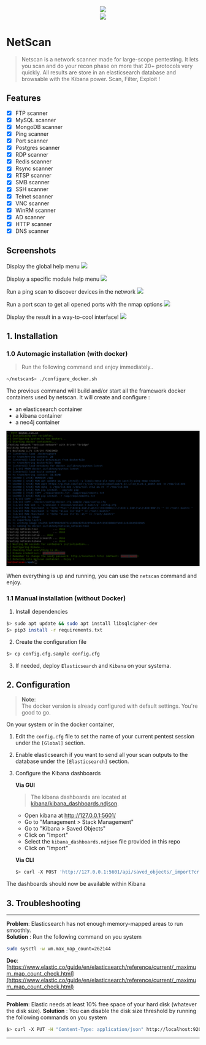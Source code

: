 <p align="center">
  <img src="./images/logo.png">
  <br>
  <a href="https://twitter.com/intent/follow?screen_name=hegusung" title="Follow"><img src="https://img.shields.io/twitter/follow/hegusung?label=hegusung&style=social"></a>
  <br>
</p>

# NetScan

> Netscan is a network scanner made for large-scope pentesting. 
> It lets you scan and do your recon phase on more that 20+ protocols very quickly. All results are store in an elasticsearch database and browsable with the Kibana power.
> Scan, Filter, Exploit !

## Features

- [x] FTP scanner
- [x] MySQL scanner
- [x] MongoDB scanner
- [x] Ping scanner
- [x] Port scanner
- [x] Postgres scanner
- [x] RDP scanner
- [x] Redis scanner
- [x] Rsync scanner
- [x] RTSP scanner
- [X] SMB scanner
- [X] SSH scanner
- [X] Telnet scanner
- [X] VNC scanner
- [X] WinRM scanner
- [X] AD scanner
- [X] HTTP scanner
- [X] DNS scanner

## Screenshots

Display the global help menu
![](images/netscan-help.png)

Display a specific module help menu
![](images/netscan-help-module.png)

Run a ping scan to discover devices in the network
![](images/netscan-pingscan.png)

Run a port scan to get all opened ports with the nmap options
![](images/netscan-portscan.png)

Display the result in a way-to-cool interface!
![](images/kibana-screen.png)

## 1. Installation

### 1.0 Automagic installation (with docker)

> Run the following command and enjoy immediately..

```bash
~/netscan$> ./configure_docker.sh
```

The previous command will build and/or start all the framework docker containers used by netscan.
It will create and configure : 
* an elasticsearch container
* a kibana container
* a neo4j container

![](images/running.png)

When everything is up and running, you can use the ` netscan ` command and enjoy.

### 1.1 Manual installation (without Docker)

1. Install dependencies
  ```bash
  $> sudo apt update && sudo apt install libsqlcipher-dev
  $> pip3 install -r requirements.txt
  ```
2. Create the configuration file
  ```bash
  $> cp config.cfg.sample config.cfg
  ```
3. If needed, deploy `Elasticsearch` and `Kibana` on your systema.

## 2. Configuration

> **Note**:  
> The docker version is already configured with default settings. You're good to go.

On your system or in the docker container, 

1. Edit the `config.cfg` file to set the name of your current pentest session under the `[Global]` section.

2. Enable elasticsearch if you want to send all your scan outputs to the database under the `[Elasticsearch]` section.

3. Configure the Kibana dashboards
   
   **Via GUI**  
     > The kibana dashboards are located at [kibana/kibana_dashboards.ndjson](kibana/kibana_dashboards.ndjson).

    - Open kibana at http://127.0.0.1:5601/
    - Go to "Management > Stack Management"
    - Go to "Kibana > Saved Objects"
    - Click on "Import"
    - Select the `kibana_dashboards.ndjson` file provided in this repo
    - Click on "Import"
  
   **Via CLI**  
   ```bash
   $> curl -X POST 'http://127.0.0.1:5601/api/saved_objects/_import?createNewCopies=true' -H "kbn-xsrf: true" --form "file=@$(pwd)/kibana/kibana_dashboards.ndjson"
   ```

  The dashboards should now be available within Kibana


## 3. Troubleshooting

<hr/>

**Problem**: Elasticsearch has not enough memory-mapped areas to run smoothly.  
**Solution** : Run the following command on you system
```bash
sudo sysctl -w vm.max_map_count=262144
```
**Doc**: [https://www.elastic.co/guide/en/elasticsearch/reference/current/_maximum_map_count_check.html](https://www.elastic.co/guide/en/elasticsearch/reference/current/_maximum_map_count_check.html)

<hr/>

**Problem**: Elastic needs at least 10% free space of your hard disk (whatever the disk size). 
**Solution** : You can disable the disk size threshold by running the following commands on you system
```bash
$> curl -X PUT -H "Content-Type: application/json" http://localhost:9200/_cluster/settings -d '{ "transient": { "cluster.routing.allocation.disk.threshold_enabled": false } }'
```

<hr/>
